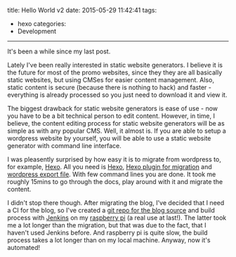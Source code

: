 title: Hello World v2
date: 2015-05-29 11:42:41
tags:
  - hexo
categories:
  - Development
---

It's been a while since my last post.

Lately I've been really interested in static website generators. I believe it is the future for most of the promo websites, since they they are all basically static websites, but using CMSes for easier content management. Also, static content is secure (because there is nothing to hack) and faster - everything is already processed so you just need to download it and view it.

The biggest drawback for static website generators is ease of use - now you have to be a bit technical person to edit content. However, in time, I believe, the content editing process for static website generators will be as simple as with any popular CMS. Well, it almost is. If you are able to setup a wordpress website by yourself, you will be able to use a static website generator with command line interface.

I was pleasently surprised by how easy it is to migrate from wordpress to, for example, <a href="http://hexo.io">Hexo</a>. All you need is <a href="http://hexo.io">Hexo</a>, <a href="https://github.com/hexojs/hexo-migrator-wordpress">Hexo plugin for migration</a> and <a href="https://codex.wordpress.org/Tools_Export_Screen">wordpress export file</a>. With few command lines you are done. It took me roughly 15mins to go through the docs, play around with it and migrate the content.

I didn't stop there though. After migrating the blog, I've decided that I need a CI for the blog, so I've created a <a href="https://github.com/mbardauskas/blog-hexo">git repo for the blog source</a> and build process with <a href="https://jenkins-ci.org/">Jenkins</a> on my <a href="http://en.wikipedia.org/wiki/Raspberry_Pi">raspberry pi</a> (a real use at last!). The latter took me a lot longer than the migration, but that was due to the fact, that I haven't used Jenkins before. And raspberry pi is quite slow, the build process takes a lot longer than on my local machine. Anyway, now it's automated!

